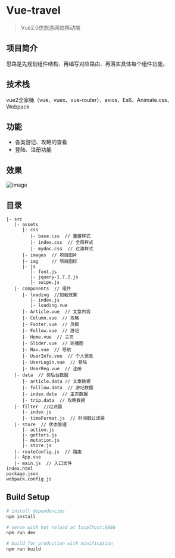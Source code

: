 # Vue-travel

> Vue2.0仿旅游网站移动端

## 项目简介

思路是先规划组件结构、再编写对应路由、再落实具体每个组件功能。

## 技术栈

vue2全家桶（vue、vuex、vue-router）、axios、Es6、Animate.css、Webpack

## 功能

- 各类游记、攻略的查看
- 登陆、注册功能

## 效果
![image](https://github.com/zcj298084359/Vue-travel/tree/master/src/assets/images/01.jpg)

## 目录
```
|- src
   |- assets
      |- css
         |- base.css  // 重置样式
         |- index.css  // 全局样式
         |- mydoc.css  // 过渡样式
      |- images  // 项目图片
      |- img     // 项目图标
      |- js
         |- font.js  
         |- jquery-1.7.2.js  
         |- swipe.js      
   |- components  // 组件
      |- loading  //加载效果
         |- index.js  
         |- loading.vue 
      |- Article.vue  // 文章内容
      |- Column.vue  // 攻略
      |- Footer.vue  // 页脚
      |- Follow.vue  // 游记
      |- Home.vue  // 主页
      |- Slider.vue  // 轮播图
      |- Nav.vue  // 导航
      |- UserInfo.vue  // 个人信息
      |- UserLogin.vue  // 登陆
      |- UserReg.vue  // 注册
   |- data  // 仿后台数据
      |- article.data // 文章数据
      |- folllow.data  // 游记数据
      |- index.data  // 主页数据
      |- trip.data  // 攻略数据
   |- filter  //过滤器
      |- index.js 
      |- timeFormat.js  // 时间戳过滤器
   |- store  // 状态管理
      |- action.js 
      |- getters.js
      |- mutation.js 
      |- store.js
   |- routeConfig.js  // 路由 
   |- App.vue
   |- main.js  // 入口文件
index.html
package.json
webpack.config.js
```

## Build Setup

``` bash
# install dependencies
npm install

# serve with hot reload at localhost:8080
npm run dev

# build for production with minification
npm run build
